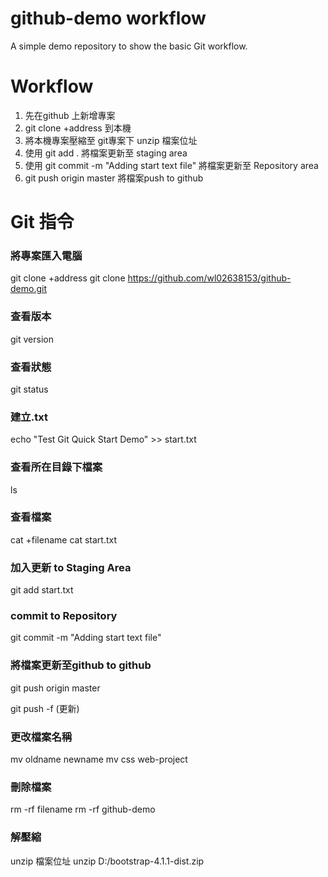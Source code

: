 # github-demo workflow
A simple demo repository to show the basic Git workflow.

# Workflow
1. 先在github 上新增專案
2. git clone +address 到本機
3. 將本機專案壓縮至 git專案下 unzip 檔案位址
4. 使用 git add . 將檔案更新至 staging area
5. 使用 git commit -m "Adding start text file" 將檔案更新至 Repository area
6. git push origin master 將檔案push to github

# Git 指令

### 將專案匯入電腦
git clone +address 
git clone https://github.com/wl02638153/github-demo.git

### 查看版本
git version

### 查看狀態
git status

### 建立.txt
echo "Test Git Quick Start Demo" >> start.txt

### 查看所在目錄下檔案
ls

### 查看檔案
cat +filename
cat start.txt

### 加入更新 to Staging Area
git add start.txt

### commit to Repository
git commit -m "Adding start text file"

### 將檔案更新至github to github
git push origin master

git push -f   (更新)  

### 更改檔案名稱
mv oldname newname
mv css web-project

### 刪除檔案
rm -rf filename
rm -rf github-demo

### 解壓縮

unzip 檔案位址 
unzip D:/bootstrap-4.1.1-dist.zip






